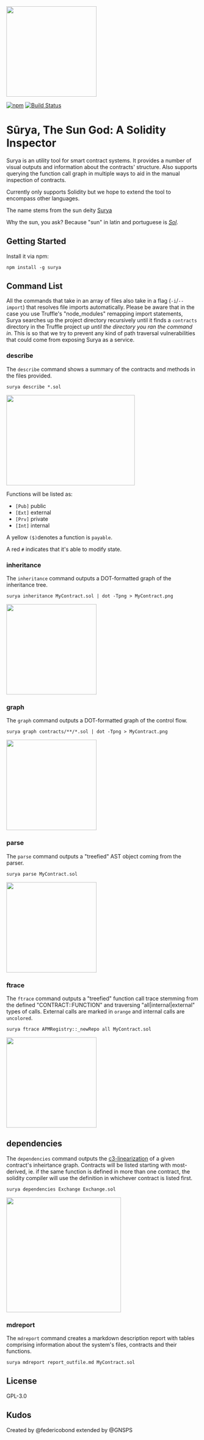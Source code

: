 <img src="https://user-images.githubusercontent.com/4008213/39437435-bed48266-4c98-11e8-834d-1de152667231.jpg" height="236">

[![npm](https://img.shields.io/npm/v/surya.svg)](https://www.npmjs.com/package/surya)
[![Build Status](https://travis-ci.com/ConsenSys/surya.svg?branch=master)](https://travis-ci.com/ConsenSys/surya)

# Sūrya, The Sun God: A Solidity Inspector 

#### 

Surya is an utility tool for smart contract systems. It provides a number of visual outputs and information about the contracts' structure. Also supports querying the function call graph in multiple ways to aid in the manual inspection of contracts.

Currently only supports Solidity but we hope to extend the tool to encompass other languages.

The name stems from the sun deity [Surya](https://en.wikipedia.org/wiki/Surya)

Why the sun, you ask? Because "sun" in latin and portuguese is [*Sol*](https://en.wikipedia.org/wiki/Solar_deity).

## Getting Started

Install it via npm:

```shell
npm install -g surya
```

## Command List

All the commands that take in an array of files also take in a flag (`-i`/`--import`) that resolves file imports automatically.
Please be aware that in the case you use Truffle's "node_modules" remapping import statements, Surya searches up the project directory recursively until it finds a `contracts` directory in the Truffle project *up until the directory you ran the command in*. This is so that we try to prevent any kind of path traversal vulnerabilities that could come from exposing Surya as a service.

### describe

The `describe` command shows a summary of the contracts and methods in the files provided.

```shell
surya describe *.sol
```

<img src="https://user-images.githubusercontent.com/4008213/48572168-97bfc780-e900-11e8-9e86-d265498de936.png" width="336" height="236">

Functions will be listed as:

* `[Pub]` public
* `[Ext]` external
* `[Prv]` private
* `[Int]` internal

A yellow `($)`denotes a function is `payable`.

A red `#` indicates that it's able to modify state.

### inheritance

The `inheritance` command outputs a DOT-formatted graph of the inheritance tree.

```shell
surya inheritance MyContract.sol | dot -Tpng > MyContract.png
```


<img src="https://user-images.githubusercontent.com/23033765/39249140-f50d2828-486b-11e8-81b8-8c4ffb7b1b54.png" height="236">

### graph

The `graph` command outputs a DOT-formatted graph of the control flow.

```shell
surya graph contracts/**/*.sol | dot -Tpng > MyContract.png
```


<img src="https://user-images.githubusercontent.com/4008213/39415345-fbac4e3a-4c39-11e8-8260-0d9670c352d6.png" height="236">

### parse

The `parse` command outputs a "treefied" AST object coming from the parser.

```shell
surya parse MyContract.sol
```


<img src="https://user-images.githubusercontent.com/4008213/39415303-87df40de-4c39-11e8-8e03-ead72e88f1e3.png" height="236">

### ftrace

The `ftrace` command outputs a "treefied" function call trace stemming from the defined "CONTRACT::FUNCTION" and traversing "all|internal|external" types of calls.
External calls are marked in `orange` and internal calls are `uncolored`.

```shell
surya ftrace APMRegistry::_newRepo all MyContract.sol
```


<img src="https://user-images.githubusercontent.com/4008213/42409007-61473d12-81f1-11e8-8fee-1867cfd66822.png" height="236">

## dependencies

The `dependencies` command outputs the [c3-linearization](https://en.wikipedia.org/wiki/C3_linearization) of a given contract's inheirtance graph. Contracts will be listed starting with most-derived, ie. if the same function is defined in more than one contract, the solidity compiler will use the definition in whichever contract is listed first. 

```shell
surya dependencies Exchange Exchange.sol
```

<img src="https://user-images.githubusercontent.com/23033765/43811687-cbb312f4-9a8b-11e8-9d8e-98be09fcd2d4.png" height="300">


### mdreport

The `mdreport` command creates a markdown description report with tables comprising information about the system's files, contracts and their functions.

```shell
surya mdreport report_outfile.md MyContract.sol
```



## License

GPL-3.0

## Kudos

Created by @federicobond extended by @GNSPS
